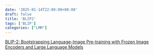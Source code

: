 ```yaml
---
date: '2025-01-14T22:00:00+08:00'
draft: false
title: 'BLIP2'
tags: ['BLIP']
categories: ["LMM"]
---
```


[BLIP-2: Bootstrapping Language-Image Pre-training with Frozen Image Encoders and Large Language Models](https://xves6ft58q.feishu.cn/docx/AGZfdV51lojPvtxruWQcODv8njc?from=from_copylink)
